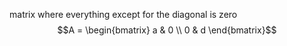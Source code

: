 matrix where everything except for the diagonal is zero
$$A = \begin{bmatrix}
a & 0 \\
0 & d
\end{bmatrix}$$